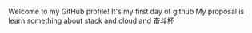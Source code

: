 Welcome to my GitHub profile!
It's my first day of github
My proposal is learn something about stack
and cloud
and 奋斗杯

